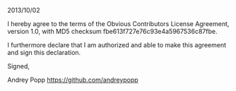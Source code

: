 2013/10/02

I hereby agree to the terms of the Obvious Contributors License
Agreement, version 1.0, with MD5 checksum
fbe613f727e76c93e4a5967536c87fbe.

I furthermore declare that I am authorized and able to make this
agreement and sign this declaration.

Signed,

Andrey Popp
https://github.com/andreypopp
